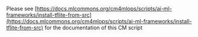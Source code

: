 Please see [https://docs.mlcommons.org/cm4mlops/scripts/ai-ml-frameworks/install-tflite-from-src](https://docs.mlcommons.org/cm4mlops/scripts/ai-ml-frameworks/install-tflite-from-src) for the documentation of this CM script
